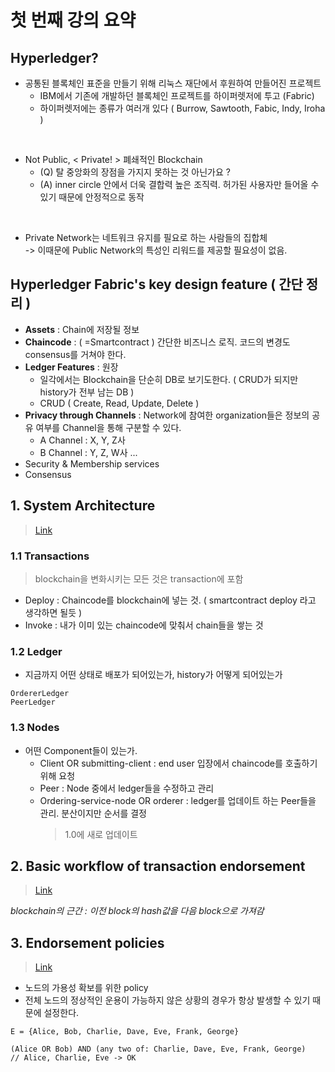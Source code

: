 # 첫 번째 강의 요약

## Hyperledger?

+ 공통된 블록체인 표준을 만들기 위해 리눅스 재단에서 후원하여 만들어진 프로젝트
  + IBM에서 기존에 개발하던 블록체인 프로젝트를 하이퍼렛저에 투고 (Fabric)
  + 하이퍼렛저에는 종류가 여러개 있다 ( Burrow, Sawtooth, Fabic, Indy, Iroha )

<br/>

+ Not Public, < Private! > 폐쇄적인 Blockchain
  + (Q) 탈 중앙화의 장점을 가지지 못하는 것 아닌가요 ?
  + (A) inner circle 안에서 더욱 결합력 높은 조직력. 허가된 사용자만 들어올 수 있기 때문에 안정적으로 동작
  
<br/>

+ Private Network는 네트워크 유지를 필요로 하는 사람들의 집합체 <br/>
-> 이때문에 Public Network의 특성인 리워드를 제공할 필요성이 없음.


## Hyperledger Fabric's key design feature ( 간단 정리 )

+ **Assets** : Chain에 저장될 정보
+ **Chaincode** : ( =Smartcontract ) 간단한 비즈니스 로직. 코드의 변경도 consensus를 거쳐야 한다.
+ **Ledger Features** : 원장
  + 일각에서는 Blockchain을 단순히 DB로 보기도한다. ( CRUD가 되지만 history가 전부 남는 DB )
  + CRUD ( Create, Read, Update, Delete )
+ **Privacy through Channels** : Network에 참여한 organization들은 정보의 공유 여부를 Channel을 통해 구분할 수 있다.
  + A Channel : X, Y, Z사
  + B Channel : Y, Z, W사 ...
+ Security & Membership services
+ Consensus
  
## 1. System Architecture
  > [Link](https://hyperledger-fabric.readthedocs.io/en/release-1.1/arch-deep-dive.html#system-architecture)
### 1.1 Transactions
> blockchain을 변화시키는 모든 것은 transaction에 포함

+ Deploy : Chaincode를 blockchain에 넣는 것. ( smartcontract deploy 라고 생각하면 될듯 )
+ Invoke : 내가 이미 있는 chaincode에 맞춰서 chain들을 쌓는 것

### 1.2 Ledger

+ 지금까지 어떤 상태로 배포가 되어있는가, history가 어떻게 되어있는가
```
OrdererLedger
PeerLedger
```

### 1.3 Nodes

+ 어떤 Component들이 있는가.
  + Client OR submitting-client : end user 입장에서 chaincode를 호출하기 위해 요청
  + Peer : Node 중에서 ledger들을 수정하고 관리
  + Ordering-service-node OR orderer : ledger를 업데이트 하는 Peer들을 관리. 분산이지만 순서를 결정
    > 1.0에 새로 업데이트


## 2. Basic workflow of transaction endorsement
  > [Link](https://hyperledger-fabric.readthedocs.io/en/release-1.1/arch-deep-dive.html#basic-workflow-of-transaction-endorsement)

*blockchain의 근간 : 이전 block의 hash값을 다음 block으로 가져감*


## 3. Endorsement policies
  > [Link](https://hyperledger-fabric.readthedocs.io/en/release-1.1/arch-deep-dive.html#endorsement-policies)

+ 노드의 가용성 확보를 위한 policy
+ 전체 노드의 정상적인 운용이 가능하지 않은 상황의 경우가 항상 발생할 수 있기 때문에 설정한다.
```
E = {Alice, Bob, Charlie, Dave, Eve, Frank, George}

(Alice OR Bob) AND (any two of: Charlie, Dave, Eve, Frank, George)
// Alice, Charlie, Eve -> OK
```





